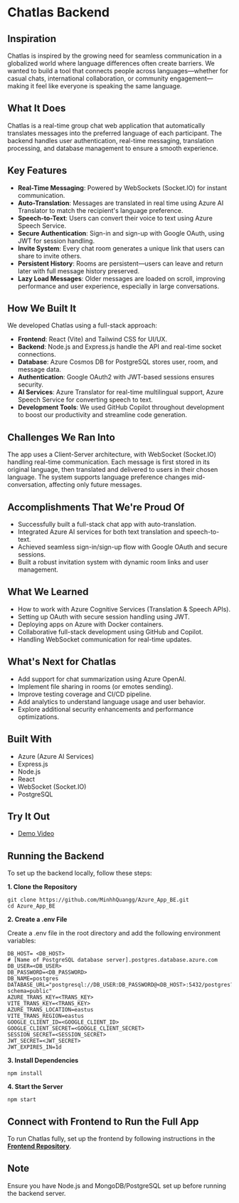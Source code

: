 # Chatlas Backend

## Inspiration

Chatlas is inspired by the growing need for seamless communication in a globalized world where language differences often create barriers. We wanted to build a tool that connects people across languages—whether for casual chats, international collaboration, or community engagement—making it feel like everyone is speaking the same language.

## What It Does

Chatlas is a real-time group chat web application that automatically translates messages into the preferred language of each participant. The backend handles user authentication, real-time messaging, translation processing, and database management to ensure a smooth experience.

## Key Features

- **Real-Time Messaging**: Powered by WebSockets (Socket.IO) for instant communication.
- **Auto-Translation**: Messages are translated in real time using Azure AI Translator to match the recipient's language preference.
- **Speech-to-Text**: Users can convert their voice to text using Azure Speech Service.
- **Secure Authentication**: Sign-in and sign-up with Google OAuth, using JWT for session handling.
- **Invite System**: Every chat room generates a unique link that users can share to invite others.
- **Persistent History**: Rooms are persistent—users can leave and return later with full message history preserved.
- **Lazy Load Messages**: Older messages are loaded on scroll, improving performance and user experience, especially in large conversations.

## How We Built It
We developed Chatlas using a full-stack approach:

- **Frontend**: React (Vite) and Tailwind CSS for UI/UX.
- **Backend**: Node.js and Express.js handle the API and real-time socket connections.
- **Database**: Azure Cosmos DB for PostgreSQL stores user, room, and message data.
- **Authentication**: Google OAuth2 with JWT-based sessions ensures security.
- **AI Services**: Azure Translator for real-time multilingual support, Azure Speech Service for converting speech to text.
- **Development Tools**: We used GitHub Copilot throughout development to boost our productivity and streamline code generation.

## Challenges We Ran Into
The app uses a Client-Server architecture, with WebSocket (Socket.IO) handling real-time communication. Each message is first stored in its original language, then translated and delivered to users in their chosen language. The system supports language preference changes mid-conversation, affecting only future messages.

## Accomplishments That We're Proud Of
- Successfully built a full-stack chat app with auto-translation.
- Integrated Azure AI services for both text translation and speech-to-text.
- Achieved seamless sign-in/sign-up flow with Google OAuth and secure sessions.
- Built a robust invitation system with dynamic room links and user management.

## What We Learned
- How to work with Azure Cognitive Services (Translation & Speech APIs).
- Setting up OAuth with secure session handling using JWT.
- Deploying apps on Azure with Docker containers.
- Collaborative full-stack development using GitHub and Copilot.
- Handling WebSocket communication for real-time updates.

## What's Next for Chatlas
- Add support for chat summarization using Azure OpenAI.
- Implement file sharing in rooms (or emotes sending).
- Improve testing coverage and CI/CD pipeline.
- Add analytics to understand language usage and user behavior.
- Explore additional security enhancements and performance optimizations.

## Built With
- Azure (Azure AI Services)
- Express.js
- Node.js
- React
- WebSocket (Socket.IO)
- PostgreSQL

## Try It Out
- [Demo Video](https://www.youtube.com/watch?v=Q3Jx4viHm-g)

## Running the Backend

To set up the backend locally, follow these steps:

**1. Clone the Repository**

```
git clone https://github.com/MinhhQuangg/Azure_App_BE.git
cd Azure_App_BE
```

**2. Create a .env File**

Create a .env file in the root directory and add the following environment variables:

```
DB_HOST= <DB_HOST>
# [Name of PostgreSQL database server].postgres.database.azure.com
DB_USER=<DB_USER>
DB_PASSWORD=<DB_PASSWORD>
DB_NAME=postgres
DATABASE_URL="postgresql://DB_USER:DB_PASSWORD@<DB_HOST>:5432/postgres?schema=public"
AZURE_TRANS_KEY=<TRANS_KEY>
VITE_TRANS_KEY=<TRANS_KEY>
AZURE_TRANS_LOCATION=eastus
VITE_TRANS_REGION=eastus
GOOGLE_CLIENT_ID=<GOOGLE_CLIENT_ID>
GOOGLE_CLIENT_SECRET=<GOOGLE_CLIENT_SECRET>
SESSION_SECRET=<SESSION_SECRET>
JWT_SECRET=<JWT_SECRET>
JWT_EXPIRES_IN=1d
```

**3. Install Dependencies**

```
npm install
```

**4. Start the Server**

```
npm start
```

## Connect with Frontend to Run the Full App
To run Chatlas fully, set up the frontend by following instructions in the **[Frontend Repository](https://github.com/MinhhQuangg/Azure_Hack_FE)**.

## Note
Ensure you have Node.js and MongoDB/PostgreSQL set up before running the backend server.

